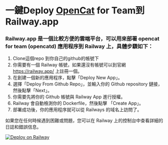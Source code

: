# 一鍵Deploy [OpenCat](https://opencat.app/) for Team到Railway.app
### Railway.app 是一個比較方便的雲端平台，可以用來部署 opencat for team (opencatd) 應用程序到 Railway 上，具體步驟如下：

1. Clone這個repo 到你自己的github的帳號下
2. 你需要有一個 Railway 帳號，如果還沒有帳號可以到官網 https://railway.app/ 上註冊一個。
3. 在創建一個新的應用程序，點擊「Deploy New App」。
4. 選擇「Deploy From Github Repo」，並輸入你的 Github repository 鏈接，然後點擊「Next」。 
5. 你需要先將你的 Github 帳號與 Railway App 進行授權。
6. Railway 會自動檢測你的 Dockerfile，然後點擊 「Create App」。
8. 部署成功後，你的應用程序就可以從 Railways 的域名上訪問了。

如果您在任何時候遇到困難或問題，您可以在 Railway 上的控制台中查看詳細的日誌和錯誤信息。

[![Deploy on Railway](https://railway.app/button.svg)](https://railway.app/template/-egb9z)
